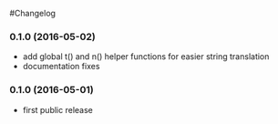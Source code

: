 #Changelog

### 0.1.0 (2016-05-02)

- add global t() and n() helper functions for easier string translation
- documentation fixes


### 0.1.0 (2016-05-01)

- first public release
